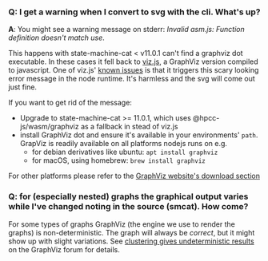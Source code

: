 ### <a id="viz"></a>Q: I get a warning when I convert to svg with the cli. What's up?

**A**: You might see a warning message on stderr:
_Invalid asm.js: Function definition doesn't match use_.

This happens with state-machine-cat < v11.0.1 can't find a graphviz dot executable.
In these cases it fell back to [viz.js](https://github.com/mdaines/viz.js),
a GraphViz version compiled to javascript. One of viz.js'
[known issues](https://github.com/mdaines/viz.js/issues/96) is that it triggers
this scary looking error message in the node runtime. It's harmless and the
svg will come out just fine.

If you want to get rid of the message:

- Upgrade to state-machine-cat >= 11.0.1, which uses @hpcc-js/wasm/graphviz as a
  fallback in stead of viz.js
- install GraphViz dot and ensure it's available in your environments' `path`.
  GrapViz is readily available on all platforms nodejs runs on e.g.
  - for debian derivatives like ubuntu: `apt install graphviz`
  - for macOS, using homebrew: `brew install graphviz`

For other platforms please refer to the [GraphViz website's download section](https://graphviz.gitlab.io/download/)

### <a id="noderministic"></a>Q: for (especially nested) graphs the graphical output varies while I've changed noting in the source (smcat). How come?

For some types of graphs GraphViz (the engine we use to render the graphs) is
non-deterministic. The graph will always be _correct_, but it might show up with
slight variations. See
[clustering gives undeterministic results](https://forum.graphviz.org/t/clustering-gives-undeterministic-results/989)
on the GraphViz forum for details.

